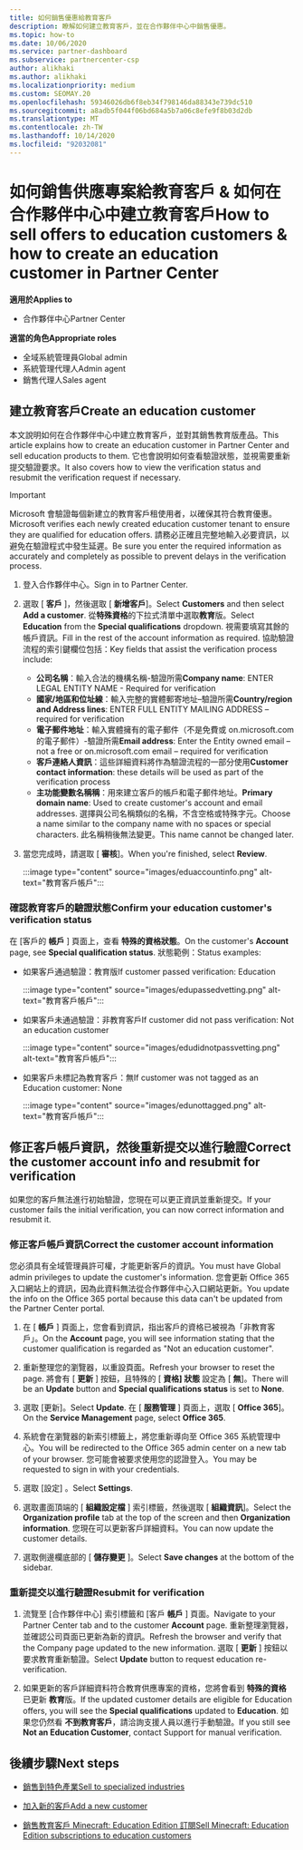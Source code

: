 ```yaml
---
title: 如何銷售優惠給教育客戶
description: 瞭解如何建立教育客戶，並在合作夥伴中心中銷售優惠。
ms.topic: how-to
ms.date: 10/06/2020
ms.service: partner-dashboard
ms.subservice: partnercenter-csp
author: alikhaki
ms.author: alikhaki
ms.localizationpriority: medium
ms.custom: SEOMAY.20
ms.openlocfilehash: 59346026db6f8eb34f798146da88343e739dc510
ms.sourcegitcommit: a8adb5f044f06bd684a5b7a06c8efe9f8b03d2db
ms.translationtype: MT
ms.contentlocale: zh-TW
ms.lasthandoff: 10/14/2020
ms.locfileid: "92032081"
---
```

# <a name="how-to-sell-offers-to-education-customers--how-to-create-an-education-customer-in-partner-center"></a><span data-ttu-id="b6895-103">如何銷售供應專案給教育客戶 & 如何在合作夥伴中心中建立教育客戶</span><span class="sxs-lookup"><span data-stu-id="b6895-103">How to sell offers to education customers & how to create an education customer in Partner Center</span></span>

<span data-ttu-id="b6895-104">**適用於**</span><span class="sxs-lookup"><span data-stu-id="b6895-104">**Applies to**</span></span>

- <span data-ttu-id="b6895-105">合作夥伴中心</span><span class="sxs-lookup"><span data-stu-id="b6895-105">Partner Center</span></span>

<span data-ttu-id="b6895-106">**適當的角色**</span><span class="sxs-lookup"><span data-stu-id="b6895-106">**Appropriate roles**</span></span>

- <span data-ttu-id="b6895-107">全域系統管理員</span><span class="sxs-lookup"><span data-stu-id="b6895-107">Global admin</span></span>
- <span data-ttu-id="b6895-108">系統管理代理人</span><span class="sxs-lookup"><span data-stu-id="b6895-108">Admin agent</span></span>
- <span data-ttu-id="b6895-109">銷售代理人</span><span class="sxs-lookup"><span data-stu-id="b6895-109">Sales agent</span></span>

## <a name="create-an-education-customer"></a><span data-ttu-id="b6895-110">建立教育客戶</span><span class="sxs-lookup"><span data-stu-id="b6895-110">Create an education customer</span></span>

<span data-ttu-id="b6895-111">本文說明如何在合作夥伴中心中建立教育客戶，並對其銷售教育版產品。</span><span class="sxs-lookup"><span data-stu-id="b6895-111">This article explains how to create an education customer in Partner Center and sell education products to them.</span></span> <span data-ttu-id="b6895-112">它也會說明如何查看驗證狀態，並視需要重新提交驗證要求。</span><span class="sxs-lookup"><span data-stu-id="b6895-112">It also covers how to view the verification status and resubmit the verification request if necessary.</span></span>

> [!IMPORTANT]
> <span data-ttu-id="b6895-113">Microsoft 會驗證每個新建立的教育客戶租使用者，以確保其符合教育優惠。</span><span class="sxs-lookup"><span data-stu-id="b6895-113">Microsoft verifies each newly created education customer tenant to ensure they are qualified for education offers.</span></span>  <span data-ttu-id="b6895-114">請務必正確且完整地輸入必要資訊，以避免在驗證程式中發生延遲。</span><span class="sxs-lookup"><span data-stu-id="b6895-114">Be sure you enter the required information as accurately and completely as possible to prevent delays in the verification process.</span></span>

1. <span data-ttu-id="b6895-115">登入合作夥伴中心。</span><span class="sxs-lookup"><span data-stu-id="b6895-115">Sign in to Partner Center.</span></span>

2. <span data-ttu-id="b6895-116">選取 [ **客戶** ]，然後選取 [ **新增客戶**]。</span><span class="sxs-lookup"><span data-stu-id="b6895-116">Select **Customers** and then select **Add a customer**.</span></span> <span data-ttu-id="b6895-117">從**特殊資格**的下拉式清單中選取**教育**版。</span><span class="sxs-lookup"><span data-stu-id="b6895-117">Select **Education** from the **Special qualifications** dropdown.</span></span>  <span data-ttu-id="b6895-118">視需要填寫其餘的帳戶資訊。</span><span class="sxs-lookup"><span data-stu-id="b6895-118">Fill in the rest of the account information as required.</span></span>  <span data-ttu-id="b6895-119">協助驗證流程的索引鍵欄位包括：</span><span class="sxs-lookup"><span data-stu-id="b6895-119">Key fields that assist the verification process include:</span></span>

   - <span data-ttu-id="b6895-120">**公司名稱**：輸入合法的機構名稱-驗證所需</span><span class="sxs-lookup"><span data-stu-id="b6895-120">**Company name**: ENTER LEGAL ENTITY NAME - Required for verification</span></span>
   - <span data-ttu-id="b6895-121">**國家/地區和位址線**：輸入完整的實體郵寄地址–驗證所需</span><span class="sxs-lookup"><span data-stu-id="b6895-121">**Country/region and Address lines**: ENTER FULL ENTITY MAILING ADDRESS – required for verification</span></span>
   - <span data-ttu-id="b6895-122">**電子郵件地址**：輸入實體擁有的電子郵件（不是免費或 on.microsoft.com 的電子郵件）-驗證所需</span><span class="sxs-lookup"><span data-stu-id="b6895-122">**Email address**:  Enter the Entity owned email – not a free or on.microsoft.com email – required for verification</span></span>
   - <span data-ttu-id="b6895-123">**客戶連絡人資訊**：這些詳細資料將作為驗證流程的一部分使用</span><span class="sxs-lookup"><span data-stu-id="b6895-123">**Customer contact information**: these details will be used as part of the verification process</span></span>
   - <span data-ttu-id="b6895-124">**主功能變數名稱稱**：用來建立客戶的帳戶和電子郵件地址。</span><span class="sxs-lookup"><span data-stu-id="b6895-124">**Primary domain name**:  Used to create customer's account and email addresses.</span></span>  <span data-ttu-id="b6895-125">選擇與公司名稱類似的名稱，不含空格或特殊字元。</span><span class="sxs-lookup"><span data-stu-id="b6895-125">Choose a name similar to the company name with no spaces or special characters.</span></span>  <span data-ttu-id="b6895-126">此名稱稍後無法變更。</span><span class="sxs-lookup"><span data-stu-id="b6895-126">This name cannot be changed later.</span></span>

3. <span data-ttu-id="b6895-127">當您完成時，請選取 [ **審核**]。</span><span class="sxs-lookup"><span data-stu-id="b6895-127">When you're finished, select **Review**.</span></span>

   :::image type="content" source="images/eduaccountinfo.png" alt-text="教育客戶帳戶":::

### <a name="confirm-your-education-customers-verification-status"></a><span data-ttu-id="b6895-129">確認教育客戶的驗證狀態</span><span class="sxs-lookup"><span data-stu-id="b6895-129">Confirm your education customer's verification status</span></span>

<span data-ttu-id="b6895-130">在 [客戶的 **帳戶** ] 頁面上，查看 **特殊的資格狀態**。</span><span class="sxs-lookup"><span data-stu-id="b6895-130">On the customer's **Account** page, see **Special qualification status**.</span></span>
<span data-ttu-id="b6895-131">狀態範例：</span><span class="sxs-lookup"><span data-stu-id="b6895-131">Status examples:</span></span>

- <span data-ttu-id="b6895-132">如果客戶通過驗證：教育版</span><span class="sxs-lookup"><span data-stu-id="b6895-132">If customer passed verification:  Education</span></span>

   :::image type="content" source="images/edupassedvetting.png" alt-text="教育客戶帳戶":::

- <span data-ttu-id="b6895-134">如果客戶未通過驗證：非教育客戶</span><span class="sxs-lookup"><span data-stu-id="b6895-134">If customer did not pass verification:  Not an education customer</span></span>

   :::image type="content" source="images/edudidnotpassvetting.png" alt-text="教育客戶帳戶":::

- <span data-ttu-id="b6895-136">如果客戶未標記為教育客戶：無</span><span class="sxs-lookup"><span data-stu-id="b6895-136">If customer was not tagged as an Education customer:  None</span></span>

   :::image type="content" source="images/edunottagged.png" alt-text="教育客戶帳戶":::

## <a name="correct-the-customer-account-info-and-resubmit-for-verification"></a><span data-ttu-id="b6895-138">修正客戶帳戶資訊，然後重新提交以進行驗證</span><span class="sxs-lookup"><span data-stu-id="b6895-138">Correct the customer account info and resubmit for verification</span></span>

<span data-ttu-id="b6895-139">如果您的客戶無法進行初始驗證，您現在可以更正資訊並重新提交。</span><span class="sxs-lookup"><span data-stu-id="b6895-139">If your customer fails the initial verification, you can now correct information and resubmit it.</span></span>

### <a name="correct-the-customer-account-information"></a><span data-ttu-id="b6895-140">修正客戶帳戶資訊</span><span class="sxs-lookup"><span data-stu-id="b6895-140">Correct the customer account information</span></span>

<span data-ttu-id="b6895-141">您必須具有全域管理員許可權，才能更新客戶的資訊。</span><span class="sxs-lookup"><span data-stu-id="b6895-141">You must have Global admin privileges to update the customer's information.</span></span> <span data-ttu-id="b6895-142">您會更新 Office 365 入口網站上的資訊，因為此資料無法從合作夥伴中心入口網站更新。</span><span class="sxs-lookup"><span data-stu-id="b6895-142">You update the info on the Office 365 portal because this data can't be updated from the Partner Center portal.</span></span>

1. <span data-ttu-id="b6895-143">在 [ **帳戶** ] 頁面上，您會看到資訊，指出客戶的資格已被視為「非教育客戶」。</span><span class="sxs-lookup"><span data-stu-id="b6895-143">On the **Account** page, you will see information stating that the customer qualification is regarded as "Not an education customer".</span></span>

2. <span data-ttu-id="b6895-144">重新整理您的瀏覽器，以重設頁面。</span><span class="sxs-lookup"><span data-stu-id="b6895-144">Refresh your browser to reset the page.</span></span> <span data-ttu-id="b6895-145">將會有 [ **更新** ] 按鈕，且特殊的 [ **資格] 狀態** 設定為 [ **無**]。</span><span class="sxs-lookup"><span data-stu-id="b6895-145">There will be an **Update** button and **Special qualifications status** is set to **None**.</span></span>

3. <span data-ttu-id="b6895-146">選取 [更新]。</span><span class="sxs-lookup"><span data-stu-id="b6895-146">Select **Update**.</span></span> <span data-ttu-id="b6895-147">在 [ **服務管理** ] 頁面上，選取 [ **Office 365**]。</span><span class="sxs-lookup"><span data-stu-id="b6895-147">On the **Service Management** page, select **Office 365**.</span></span>

4. <span data-ttu-id="b6895-148">系統會在瀏覽器的新索引標籤上，將您重新導向至 Office 365 系統管理中心。</span><span class="sxs-lookup"><span data-stu-id="b6895-148">You will be redirected to the Office 365 admin center on a new tab of your browser.</span></span> <span data-ttu-id="b6895-149">您可能會被要求使用您的認證登入。</span><span class="sxs-lookup"><span data-stu-id="b6895-149">You may be requested to sign in with your credentials.</span></span>

5. <span data-ttu-id="b6895-150">選取 [設定]  。</span><span class="sxs-lookup"><span data-stu-id="b6895-150">Select **Settings**.</span></span>

6. <span data-ttu-id="b6895-151">選取畫面頂端的 [ **組織設定檔** ] 索引標籤，然後選取 [ **組織資訊**]。</span><span class="sxs-lookup"><span data-stu-id="b6895-151">Select the **Organization profile** tab at the top of the screen and then **Organization information**.</span></span> <span data-ttu-id="b6895-152">您現在可以更新客戶詳細資料。</span><span class="sxs-lookup"><span data-stu-id="b6895-152">You can now update the customer details.</span></span>

7. <span data-ttu-id="b6895-153">選取側邊欄底部的 [ **儲存變更** ]。</span><span class="sxs-lookup"><span data-stu-id="b6895-153">Select **Save changes** at the bottom of the sidebar.</span></span>  

### <a name="resubmit-for-verification"></a><span data-ttu-id="b6895-154">重新提交以進行驗證</span><span class="sxs-lookup"><span data-stu-id="b6895-154">Resubmit for verification</span></span>

1. <span data-ttu-id="b6895-155">流覽至 [合作夥伴中心] 索引標籤和 [客戶 **帳戶** ] 頁面。</span><span class="sxs-lookup"><span data-stu-id="b6895-155">Navigate to your Partner Center tab and to the customer **Account** page.</span></span> <span data-ttu-id="b6895-156">重新整理瀏覽器，並確認公司頁面已更新為新的資訊。</span><span class="sxs-lookup"><span data-stu-id="b6895-156">Refresh the browser and verify that the Company page updated to the new information.</span></span> <span data-ttu-id="b6895-157">選取 [ **更新** ] 按鈕以要求教育重新驗證。</span><span class="sxs-lookup"><span data-stu-id="b6895-157">Select **Update** button to request education re-verification.</span></span>

2. <span data-ttu-id="b6895-158">如果更新的客戶詳細資料符合教育供應專案的資格，您將會看到 **特殊的資格** 已更新 **教育**版。</span><span class="sxs-lookup"><span data-stu-id="b6895-158">If the updated customer details are eligible for Education offers, you will see the **Special qualifications** updated to **Education**.</span></span> <span data-ttu-id="b6895-159">如果您仍然看 **不到教育客戶**，請洽詢支援人員以進行手動驗證。</span><span class="sxs-lookup"><span data-stu-id="b6895-159">If you still see **Not an Education Customer**, contact Support for manual verification.</span></span>

## <a name="next-steps"></a><span data-ttu-id="b6895-160">後續步驟</span><span class="sxs-lookup"><span data-stu-id="b6895-160">Next steps</span></span>

- [<span data-ttu-id="b6895-161">銷售到特色產業</span><span class="sxs-lookup"><span data-stu-id="b6895-161">Sell to specialized industries</span></span>](get-special-pricing-for-offers.md)

- [<span data-ttu-id="b6895-162">加入新的客戶</span><span class="sxs-lookup"><span data-stu-id="b6895-162">Add a new customer</span></span>](add-a-new-customer.md)

- [<span data-ttu-id="b6895-163">銷售教育客戶 Minecraft: Education Edition 訂閱</span><span class="sxs-lookup"><span data-stu-id="b6895-163">Sell Minecraft: Education Edition subscriptions to education customers</span></span>](minecraft-subscriptions.md)
